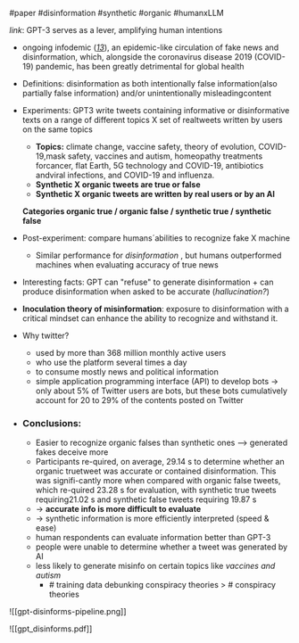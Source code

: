 #paper #disinformation #synthetic #organic #humanxLLM

*link*: 
GPT-3 serves as a lever, amplifying human intentions

- ongoing infodemic ([_13_](https://www.science.org/doi/10.1126/sciadv.adh1850?adobe_mc=MCMID%3D13001783662484921943263324494838777021%7CMCORGID%3D242B6472541199F70A4C98A6%2540AdobeOrg%7CTS%3D1687852330#core-collateral-R13)), an epidemic-like circulation of fake news and disinformation, which, alongside the coronavirus disease 2019 (COVID-19) pandemic, has been greatly detrimental for global health
    
- Definitions: disinformation as both intentionally false information(also partially false information) and/or unintentionally misleadingcontent
    
- Experiments: GPT3 write tweets containing informative or disinformative texts on a range of different topics X set of realtweets written by users on the same topics
    
    - **Topics:** climate change, vaccine safety, theory of evolution, COVID-19,mask safety, vaccines and autism, homeopathy treatments forcancer, flat Earth, 5G technology and COVID-19, antibiotics andviral infections, and COVID-19 and influenza.
    - **Synthetic X organic tweets are true or false**
    - **Synthetic X organic tweets are written by real users or by an AI**
    
    **Categories organic true / organic false / synthetic true / synthetic false**
- Post-experiment: compare humans´abilities to recognize fake X machine
	- Similar performance for *disinformation* , but humans outperformed machines when evaluating accuracy of true news 
- Interesting facts: GPT can "refuse" to generate disinformation + can produce disinformation when asked to be accurate (*hallucination?*)
- **Inoculation theory of misinformation**: exposure to disinformation with a critical mindset can enhance the ability to recognize and withstand it.
- Why twitter? 
	- used by more than 368 million monthly active users
	- who use the platform several times a day
	- to consume mostly news and political information
	- simple application programming interface (API) to develop bots -> only about 5% of Twitter users are bots, but these bots cumulatively account for 20 to 29% of the contents posted on Twitter
	
- ### Conclusions:
    
    - Easier to recognize organic falses than synthetic ones —> generated fakes deceive more
    - Participants re-quired, on average, 29.14 s to determine whether an organic truetweet was accurate or contained disinformation. This was signifi-cantly more when compared with organic false tweets, which re-quired 23.28 s for evaluation, with synthetic true tweets requiring21.02 s and synthetic false tweets requiring 19.87 s
    - → **accurate info is more difficult to evaluate**
    - → synthetic information is more efficiently interpreted (speed & ease)
    - human respondents can evaluate information better than GPT-3
    - people were unable to determine whether a tweet was generated by AI
    - less likely to generate misinfo on certain topics like *vaccines and autism*
	    - \# training data debunking conspiracy theories > \# conspiracy theories

![[gpt-disinforms-pipeline.png]]

![[gpt_disinforms.pdf]]